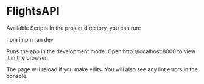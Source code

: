 # FlightsAPI


Available Scripts
In the project directory, you can run:

npm i
npm run dev

Runs the app in the development mode.
Open http://localhost:8000 to view it in the browser.

The page will reload if you make edits.
You will also see any lint errors in the console.

